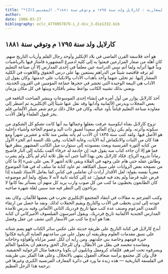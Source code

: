 ```yaml
---
title: "*صدور المشارقة والمغاربة : كارلايل ولد سنة ١٧٩٥ م وتوفي سنة ١٨٨١*. المقتبس 1(2)"
author: 
date: 1906-03-27
bibliography: oclc_4770057679-i_2-div_3.d1e1332.bib
---
```




##  كارلايل   ولد سنة  ١٧٩٥  م وتوفي سنة  ١٨٨١ 


 هو  أحد  فلاسفة القرن الماضي في بلاد الإنكليز وأوحد رجال القلم وأرباب التاريخ منهم. كان أهله من صغار المزارعين فبعثوا به إلى كلية ادمبرغ المشهورة فامتاز فيها بالرياضيات وبذَّ فيها أترابه ولما أتم سني الدراسة عين معلماً في  إحدى  المدارس إلا أن صناعة التعليم لم ترقه فاقتصد شيئاً من الدراهم يستعين بها على درس الحقوق واللاهوت في الكلية المشار إليها. ثم تخلى عنهما وأخذ بأهداب الآداب والانكباب على خدمتها. وكان يقول إن الآداب هي البيعة الوحيدة التي تحشر في حجرها جماعة المؤمنين في القرون الحديثة. ويعني بذلك تشبيه الكاتب بواعظ يبشر بأفكاره ويبثها في كل مكان وزمان. 
 
 أخذ  كارلايل  يؤازر من أول أمره في إنشاء  إحدى  الموسوعات وينشر المباحث النافعة في بعض المجلات ويدرس الألمانية وآدابها وقد نقل عنها شيئاً إلى الإنكليزية ثم اضطر إلى معاودة صناعة التعليم قياماً بأود عياله. وكان في خلال ذلك ترجم شعر شيلر الألماني فلم يحز قبول العلماء وأهل الأدب. 

 تزوج  كارلايل  بفتاة ايكوسية عرفت بعقلها وجمالها بيد أنها كانت تشكو كل الشكوى من سكوته وأثرته. ولم يكن زواج العالم سعيداً لضيق ذات اليد وعموم الحاجة وأشياء داخلية هو الأصل فيها. ولقد كتب سنة  ١٨٣٥  أن الأدب لم يأته بفلس منذ  ثلاثة  و  عشرين  شهراً ومع هذا كان من الثبات والانكماش آية الآيات، وغاية الغايات. وفي تلك السنة أتم الجزء الأول من كتابه الثورة الفرنسية وبعث بمسودته إلى ستوارت ميل الكاتب المشهور ينظر فيها فما هو إلا أن جاءه كتاب منه يقول فيه: إن خادمة له خرقاء ألقت بكتابه إلى النار فأصبح رماداً تذروه الرياح. فكاد  كارلايل  يجن بهذا النبأ حتى أنه ظل  ثلاثة  أيام لم يأكل ولم يشرب وطاش عقله حتى هام على وجهه في الفلاة وبقي  ثلاثة  أشهر لا يعي على شيء إلا ما كان من تصفحه بعض الروايات على سبيل الفكاهة. ثم عاود كتابة ما سلف له في هذا الموضوع معزياً نفسه بقوله: لعل الأقدار أرادت أن تعاملني في كتابي كما يعامل الأستاذ تلميذه إذا فرض عليه فرضاً ولم يجد فيه فيقول: عد إلى كتابته ثانية لأنه لا يصلح.   ولما أتم موضوعه كان الطابعون يخطبون ما كتب من كل صوب وارب يريد كل منهم أن يستأثر بما كانوا لا يرتاحون إلى النظر فيه منذ سنين لقلة شهرة صاحبه. 

 وكتب المترجم به مقالات في انتقاد المجتمع الإنكليزي تحزب في   بعضها للألمان. وكان بعد عودته إلى لندن يخطب في الأدب والتاريخ ويقيم الحفلات لذلك. ونقد ما حصل من ارتقاء التمدن المزعوم وصنف عدة كتب منها تاريخ فردريك الثاني الألماني وفيه يدرس تلامذة المدارس الجندية الألمانية تاريخ فردريك. ويقول أميرسون الفيلسوف الأميركاني أن كتابه هذا هو أبدع ما كتب من الأسفار التي تشف عن عقل وفضل. 

 أبدع  كارلايل  في كتابة التاريخ على طريقة حديثة على عكس سائر الكتاب فهو يضم شتاته على نسق مقدمات العلوم وطريقته أن يعول على من ساعدتهم العناية الربانية فكانوا خيرة قومهم وخاصة بني جلدتهم. ومن رأيه أن لكل عصر مزاياه وأهواؤه وحاجاته ومفاسده تتجسد في بطل من الأبطال. وأن للرجال الحق وحدهم أن يحكموا العالم ويصرفوه تحت أمرهم. فللقائد كرومفل ونابليون أن يكونا وحدهما مثال الرجولية الحقيقية. قال وإن كل مجتمع يرأسه ضعاف العقول ينتهي بالانحلال. وعلى هذا الفكر بنى طريقته في الفلسفة التاريخية — هذه زبدة ما ورد في دائرة المعارف الفرنسية الكبرى وغيرها في ترجمة هذا الرجل العظيم. 
